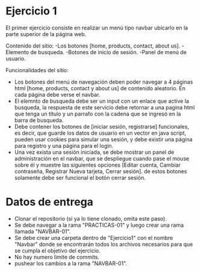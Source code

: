 # Ejercicio 1

El primer ejercicio consiste en realizar un menú tipo navbar ubicarlo en la parte superior de la página web.

Contenido del sitio:
-Los botones [home, products, contact, about us].
-Elemento de busqueda.
-Botones de inicio de sesión.
-Panel de menú de usuario.

Funcionalidades del sitio:
- Los botones del menú de navegación deben poder navegar a 4 páginas html [home, products, contact y about us] de contenido aleatorio.
En cada página debe verse el navbar.
- El elemnto de busqueda debe ser un input con un enlace que active la busqueda, la respuesta de este servicio debe retornar a una pagina html que tenga un título y un parrafo con la cadena que se ingresó en la barra de busqueda.
- Debe contener los botones de [iniciar sesión, registrarse] funcionales, es decir, que guarde los datos de usuario en un vector en java script, pueden usar cookies para simular una sesión, y debe existir una página para registro y una página para el login.
- Una vez exista una sesión iniciada, se debe mostrar un panel de administración en el navbar, que se despliegue cuando pase el mouse sobre él y muestre las siguientes opciones [Editar cuenta, Cambiar contraseña, Registrar Nueva tarjeta, Cerrar sesión]. de estos botones solamente debe ser funcional el botón cerrar sesión.

# Datos de entrega
- Clonar el repositorio (si ya lo tiene clonado, omita este paso).
- Se debe navegar a la rama "PRACTICAS-01" y luego crear una rama llamada "NAVBAR-01".
- Se debe crear una carpeta dentro de "Ejercicio1" con el nombre "Navbar" donde se encontrarán todos los archivos necesarios para que se cumpla el objetivo del ejercicio.
- No hay numero limite de commits.
- pushear los cambios a la rama "NAVBAR-01".